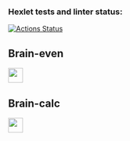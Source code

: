 ### Hexlet tests and linter status:

[![Actions Status](https://github.com/V1adimirrr/frontend-project-44/workflows/hexlet-check/badge.svg)](https://github.com/V1adimirrr/frontend-project-44/actions)

## Brain-even

<a href="https://codeclimate.com/github/V1adimirrr/frontend-project-44/maintainability"><img src="https://avatars.githubusercontent.com/u/6506055?s=280&v=4" width = "30" height = "30" /></a>

## Brain-calc

<a href="https://asciinema.org/a/laKFWb7n6Dp9GCBgQkzTrP113"><img src="https://avatars.githubusercontent.com/u/6506055?s=280&v=4" width = "30" height = "30" /></a>
